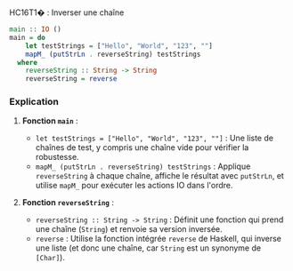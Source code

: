 HC16T1� : Inverser une chaîne
```haskell
main :: IO ()
main = do
    let testStrings = ["Hello", "World", "123", ""]
    mapM_ (putStrLn . reverseString) testStrings
  where
    reverseString :: String -> String
    reverseString = reverse
```

### Explication
1. **Fonction `main`** :
   - `let testStrings = ["Hello", "World", "123", ""]` : Une liste de chaînes de test, y compris une chaîne vide pour vérifier la robustesse.
   - `mapM_ (putStrLn . reverseString) testStrings` : Applique `reverseString` à chaque chaîne, affiche le résultat avec `putStrLn`, et utilise `mapM_` pour exécuter les actions IO dans l'ordre.

2. **Fonction `reverseString`** :
   - `reverseString :: String -> String` : Définit une fonction qui prend une chaîne (`String`) et renvoie sa version inversée.
   - `reverse` : Utilise la fonction intégrée `reverse` de Haskell, qui inverse une liste (et donc une chaîne, car `String` est un synonyme de `[Char]`).

